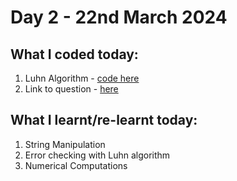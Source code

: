 # Day 2 - 22nd March 2024

## What I coded today:
1. Luhn Algorithm - [code here]()
2. Link to question - [here](https://www.freecodecamp.org/learn/scientific-computing-with-python/#learn-how-to-work-with-numbers-and-strings-by-implementing-the-luhn-algorithm)
   
   
## What I learnt/re-learnt today:
1. String Manipulation
2. Error checking with Luhn algorithm
3. Numerical Computations
